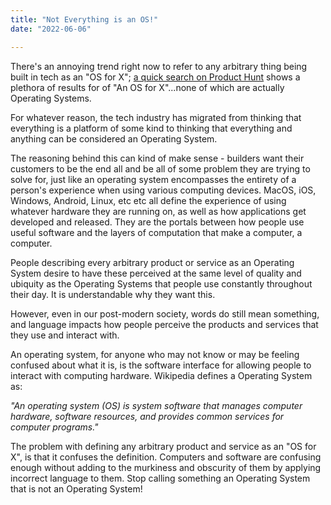 ```yaml
---
title: "Not Everything is an OS!"
date: "2022-06-06"

---
```




There's an annoying trend right now to refer to any arbitrary thing being built in tech as an "OS for X"; [a quick search on Product Hunt](https://www.producthunt.com/search?q=OS) shows a plethora of results for of "An OS for X"...none of which are actually Operating Systems.  

For whatever reason, the tech industry has migrated from thinking that everything is a platform of some kind to thinking that everything and anything can be considered an Operating System. 

The reasoning behind this can kind of make sense - builders want their customers to be the end all and be all of some problem they are trying to solve for, just like an operating system encompasses the entirety of a person's experience when using various computing devices. MacOS, iOS, Windows, Android, Linux, etc etc all define the experience of using whatever hardware they are running on, as well as how applications get developed and released. They are the portals between how people use useful software and the layers of computation that make a computer, a computer. 

People describing every arbitrary product or service as an Operating System desire to have these perceived at the same level of quality and ubiquity as the Operating Systems that people use constantly throughout their day. It is understandable why they want this. 

However, even in our post-modern society, words do still mean something, and language impacts how people perceive the products and services that they use and interact with. 

An operating system, for anyone who may not know or may be feeling confused about what it is, is the software interface for  allowing people to interact with computing hardware. Wikipedia defines a Operating System as: 

*"An operating system (OS) is system software that manages computer hardware, software resources, and provides common services for computer programs."*

The problem with defining any arbitrary product and service as an "OS for X", is that it confuses the definition. Computers and software are confusing enough without adding to the murkiness and obscurity of them by applying incorrect language to them. Stop calling something an Operating System that is not an Operating System!
